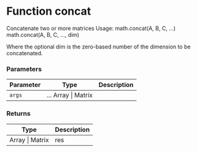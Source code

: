 # Function concat

Concatenate two or more matrices Usage:     math.concat(A, B, C, ...)     math.concat(A, B, C, ..., dim)

Where the optional dim is the zero-based number of the dimension to be concatenated.


### Parameters

Parameter | Type | Description
--------- | ---- | -----------
`args` | ... Array &#124; Matrix | 

### Returns

Type | Description
---- | -----------
Array &#124; Matrix | res




<!-- Note: This file is automatically generated from source code comments. Changes made in this file will be overridden. -->
